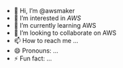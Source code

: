 - 👋 Hi, I’m @awsmaker
- 👀 I’m interested in *AWS*
- 🌱 I’m currently learning AWS
- 💞️ I’m looking to collaborate on AWS
- 📫 How to reach me ...
- 😄 Pronouns: ...
- ⚡ Fun fact: ...

<!---
awsmaker/awsmaker is a ✨ special ✨ repository because its `README.md` (this file) appears on your GitHub profile.
You can click the Preview link to take a look at your changes.
--->
